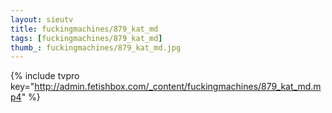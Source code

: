 ```yaml
--- 
layout: sieutv
title: fuckingmachines/879_kat_md
tags: [fuckingmachines/879_kat_md]
thumb_: fuckingmachines/879_kat_md.jpg
---
```

{% include tvpro key="http://admin.fetishbox.com/_content/fuckingmachines/879_kat_md.mp4" %} 
